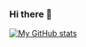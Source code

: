### Hi there 👋

[![My GitHub stats](https://github-readme-stats.vercel.app/api?username=riskiadi&show_icons=true&theme=calm)](https://github.com/riskiadi)

<!--
**riskiadi/riskiadi** is a ✨ _special_ ✨ repository because its `README.md` (this file) appears on your GitHub profile.

Here are some ideas to get you started:

- 🔭 I’m currently working on ...
- 🌱 I’m currently learning ...
- 👯 I’m looking to collaborate on ...
- 🤔 I’m looking for help with ...
- 💬 Ask me about ...
- 📫 How to reach me: ...
- 😄 Pronouns: ...
- ⚡ Fun fact: ...
-->
